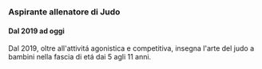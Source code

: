 
### Aspirante allenatore di Judo
#### Dal 2019 ad oggi

Dal 2019, oltre all'attivitá agonistica e competitiva, insegna l'arte del judo a bambini nella fascia di etá dai 5 agli 11 anni.
